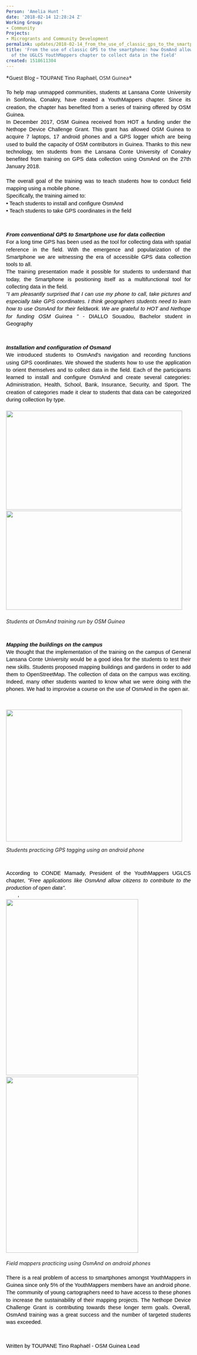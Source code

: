 ```yaml
---
Person: 'Amelia Hunt '
date: '2018-02-14 12:28:24 Z'
Working Group:
- Community
Projects:
- Microgrants and Community Development
permalink: updates/2018-02-14_from_the_use_of_classic_gps_to_the_smartphone_how_osmand_allows_students_of_the_
title: 'From the use of classic GPS to the smartphone: how OsmAnd allows students
  of the UGLCS YouthMappers chapter to collect data in the field'
created: 1518611304
---
```

<p style="line-height: 1.38; margin-top: 0pt; margin-bottom: 0pt; text-align: justify;" dir="ltr"><span style="font-size: 11pt; font-family: Arial; color: #000000; background-color: transparent; font-weight: 400; font-style: normal; font-variant: normal; text-decoration: none; vertical-align: baseline; white-space: pre-wrap;"><span style="font-family: 'Open Sans', Arial, sans-serif; font-size: 14px; font-style: normal; font-variant-ligatures: normal; font-variant-caps: normal; font-weight: 400; text-align: start; white-space: normal;">*Guest Blog – TOUPANE&nbsp;</span></span><span style="font-family: Arial; font-size: 14.6667px; font-style: normal; font-variant-ligatures: normal; font-variant-caps: normal; font-weight: 400; white-space: pre-wrap;">Tino Raphaël</span><span style="font-family: 'Open Sans', Arial, sans-serif; font-size: 14px; font-style: normal; font-variant-ligatures: normal; font-variant-caps: normal; font-weight: 400; text-align: start; background-color: transparent;">, OSM Guinea*</span></p><p style="line-height: 1.38; margin-top: 0pt; margin-bottom: 0pt; text-align: justify;" dir="ltr">&nbsp;</p><p style="line-height: 1.38; margin-top: 0pt; margin-bottom: 0pt; text-align: justify;" dir="ltr"><span style="font-size: 11pt; font-family: Arial; color: #000000; background-color: transparent; font-weight: 400; font-style: normal; font-variant: normal; text-decoration: none; vertical-align: baseline; white-space: pre-wrap;">To help map unmapped communities, students at Lansana Conte University in Sonfonia, Conakry, have created a YouthMappers chapter. Since its creation, the chapter has benefited from a series of training offered by OSM Guinea.</span></p><p style="line-height: 1.38; margin-top: 0pt; margin-bottom: 0pt; text-align: justify;" dir="ltr"><span style="font-size: 11pt; font-family: Arial; color: #000000; background-color: transparent; font-weight: 400; font-style: normal; font-variant: normal; text-decoration: none; vertical-align: baseline; white-space: pre-wrap;">In December 2017, OSM Guinea received from HOT a funding under the Nethope Device Challenge Grant. This grant has allowed OSM Guinea to acquire 7 laptops, 17 android phones and a GPS logger which are being used to build the capacity of OSM contributors in Guinea. Thanks to this new technology, ten students from the Lansana Conte University of Conakry benefited from training on GPS data collection using OsmAnd on the 27th January 2018.</span></p><p style="line-height: 1.38; margin-top: 0pt; margin-bottom: 0pt; text-align: justify;" dir="ltr">&nbsp;</p><p style="line-height: 1.38; margin-top: 0pt; margin-bottom: 0pt; text-align: justify;" dir="ltr"><span style="font-size: 11pt; font-family: Arial; color: #000000; background-color: transparent; font-weight: 400; font-style: normal; font-variant: normal; text-decoration: none; vertical-align: baseline; white-space: pre-wrap;">The overall goal of the training was to teach students how to conduct field mapping using a mobile phone.</span></p><p style="line-height: 1.38; margin-top: 0pt; margin-bottom: 0pt; text-align: justify;" dir="ltr"><span style="font-size: 11pt; font-family: Arial; color: #000000; background-color: transparent; font-weight: 400; font-style: normal; font-variant: normal; text-decoration: none; vertical-align: baseline; white-space: pre-wrap;">Specifically, the training aimed to:</span></p><p style="line-height: 1.38; margin-top: 0pt; margin-bottom: 0pt; text-align: justify;" dir="ltr"><span style="font-size: 11pt; font-family: Arial; color: #000000; background-color: transparent; font-weight: 400; font-style: normal; font-variant: normal; text-decoration: none; vertical-align: baseline; white-space: pre-wrap;">• Teach students to install and configure OsmAnd</span></p><p style="line-height: 1.38; margin-top: 0pt; margin-bottom: 0pt; text-align: justify;" dir="ltr"><span style="font-size: 11pt; font-family: Arial; color: #000000; background-color: transparent; font-weight: 400; font-style: normal; font-variant: normal; text-decoration: none; vertical-align: baseline; white-space: pre-wrap;">• Teach students to take GPS coordinates in the field</span></p><p><strong id="docs-internal-guid-f1956980-9445-6e2d-540a-0fbc4a81f288" style="font-weight: normal;">&nbsp;</strong></p><h4 style="line-height: 1.38; margin-top: 0pt; margin-bottom: 0pt; text-align: justify;" dir="ltr"><span style="font-size: 11pt; font-family: Arial; color: #000000; background-color: transparent; font-weight: bold; font-style: italic; font-variant: normal; text-decoration: none; vertical-align: baseline; white-space: pre-wrap;">From conventional GPS to Smartphone use for data collection</span></h4><p style="line-height: 1.38; margin-top: 0pt; margin-bottom: 0pt; text-align: justify;" dir="ltr"><span style="font-size: 11pt; font-family: Arial; color: #000000; background-color: transparent; font-weight: 400; font-style: normal; font-variant: normal; text-decoration: none; vertical-align: baseline; white-space: pre-wrap;">For a long time GPS has been used as the tool for collecting data with spatial reference in the field. With the emergence and popularization of the Smartphone we are witnessing the era of accessible GPS data collection tools to all.</span></p><p style="line-height: 1.38; margin-top: 0pt; margin-bottom: 0pt; text-align: justify;" dir="ltr"><span style="font-size: 11pt; font-family: Arial; color: #000000; background-color: transparent; font-weight: 400; font-style: normal; font-variant: normal; text-decoration: none; vertical-align: baseline; white-space: pre-wrap;">The training presentation made it possible for students to understand that today, the Smartphone is positioning itself as a multifunctional tool for collecting data in the field.</span></p><address style="line-height: 1.38; margin-top: 0pt; margin-bottom: 0pt; text-align: justify;" dir="ltr"><span style="font-size: 11pt; font-family: Arial; color: #000000; background-color: transparent; font-weight: 400; font-style: italic; font-variant: normal; text-decoration: none; vertical-align: baseline; white-space: pre-wrap;">"</span><span style="font-size: 11pt; font-family: Arial; color: #000000; background-color: transparent; font-weight: 400; font-variant: normal; text-decoration: none; vertical-align: baseline; white-space: pre-wrap;">I am pleasantly surprised that I can use my phone to call, take pictures and especially take GPS coordinates. I think geographers</span><span style="font-size: 11pt; font-family: Arial; color: #000000; background-color: transparent; font-weight: 400; font-variant: normal; text-decoration: none; vertical-align: baseline; white-space: pre-wrap;"> stud</span><span style="font-size: 11pt; font-family: Arial; color: #000000; background-color: transparent; font-weight: 400; font-variant: normal; text-decoration: none; vertical-align: baseline; white-space: pre-wrap;">ents</span><span style="font-size: 11pt; font-family: Arial; color: #000000; background-color: transparent; font-weight: 400; font-variant: normal; text-decoration: none; vertical-align: baseline; white-space: pre-wrap;"> need to learn how to use OsmAnd for their fieldwork. We are grateful to HOT and Nethope for funding OSM Guinea</span><span style="font-size: 11pt; font-family: Arial; color: #000000; background-color: transparent; font-weight: 400; font-style: italic; font-variant: normal; text-decoration: none; vertical-align: baseline; white-space: pre-wrap;"> " - </span><span style="font-size: 11pt; font-family: Arial; color: #000000; background-color: transparent; font-weight: 400; font-style: normal; font-variant: normal; text-decoration: none; vertical-align: baseline; white-space: pre-wrap;">DIALLO Souadou, Bachelor student in Geography</span></address><p><strong style="font-weight: normal;">&nbsp;</strong></p><h4 style="line-height: 1.38; margin-top: 0pt; margin-bottom: 0pt; text-align: justify;" dir="ltr"><span style="font-size: 11pt; font-family: Arial; color: #000000; background-color: transparent; font-weight: bold; font-style: italic; font-variant: normal; text-decoration: none; vertical-align: baseline; white-space: pre-wrap;">Installation and configuration of Osmand</span></h4><p style="line-height: 1.38; margin-top: 0pt; margin-bottom: 0pt; text-align: justify;" dir="ltr"><span style="font-size: 11pt; font-family: Arial; color: #000000; background-color: transparent; font-weight: 400; font-style: normal; font-variant: normal; text-decoration: none; vertical-align: baseline; white-space: pre-wrap;">We introduced students to OsmAnd's navigation and recording functions using GPS coordinates. We showed the students how to use the application to orient themselves and to collect data in the field. Each of the participants learned to install and configure OsmAnd and create several categories: Administration, Health, School, Bank, Insurance, Security, and Sport. The creation of categories made it clear to students that data can be categorized during collection by type. </span></p><h5><img class="image-large" src="/sites/default/files/styles/large/public/2_2.jpg?itok=NE5Kc9L-" alt="" width="480" height="270">&nbsp; &nbsp;&nbsp;<img class="image-large" src="/sites/default/files/styles/large/public/1_0.jpg?itok=WLoSje0M" alt="" width="480" height="270"></h5><address><strong style="font-weight: normal;">Students at OsmAnd training run by OSM Guinea</strong></address><p>&nbsp;</p><h4 style="line-height: 1.38; margin-top: 0pt; margin-bottom: 0pt; text-align: justify;" dir="ltr"><span style="font-size: 11pt; font-family: Arial; color: #000000; background-color: transparent; font-weight: bold; font-style: italic; font-variant: normal; text-decoration: none; vertical-align: baseline; white-space: pre-wrap;">Mapping the buildings on the campus</span></h4><p style="line-height: 1.38; margin-top: 0pt; margin-bottom: 0pt; text-align: justify;" dir="ltr"><span style="font-size: 11pt; font-family: Arial; color: #000000; background-color: transparent; font-weight: 400; font-style: normal; font-variant: normal; text-decoration: none; vertical-align: baseline; white-space: pre-wrap;">We thought that the implementation of the training on the campus of General Lansana Conte University would be a good idea for the students to test their new skills. Students proposed mapping buildings and gardens in order to add them to OpenStreetMap. The collection of data on the campus was exciting. Indeed, many other students wanted to know what we were doing with the phones. We had to improvise a course on the use of OsmAnd in the open air.</span></p><p><strong style="font-weight: normal;">&nbsp;</strong></p><p><strong style="font-weight: normal;"><img class="image-large" src="/sites/default/files/styles/large/public/3_1.jpg?itok=fMJwLq76" alt="" width="480" height="360"></strong></p><address><strong style="font-weight: normal;">Students practicing GPS tagging using an android phone</strong></address><p>&nbsp;</p><address style="line-height: 1.38; margin-top: 0pt; margin-bottom: 0pt; text-align: justify;" dir="ltr"><span style="font-size: 11pt; font-family: Arial; color: #000000; background-color: transparent; font-weight: 400; font-style: normal; font-variant: normal; text-decoration: none; vertical-align: baseline; white-space: pre-wrap;">According to CONDE Mamady, President of the YouthMappers UGLCS chapter, </span><span style="font-size: 11pt; font-family: Arial; color: #000000; background-color: transparent; font-weight: 400; font-variant: normal; text-decoration: none; vertical-align: baseline; white-space: pre-wrap;">"Free applications like OsmAnd allow citizens to contribute to the production of open data"</span><span style="font-size: 11pt; font-family: Arial; color: #000000; background-color: transparent; font-weight: 400; font-style: normal; font-variant: normal; text-decoration: none; vertical-align: baseline; white-space: pre-wrap;">.</span></address><p style="line-height: 1.38; margin-top: 0pt; margin-bottom: 0pt; text-align: justify;" dir="ltr"><span style="font-size: 11pt; font-family: Arial; color: #000000; background-color: transparent; font-weight: 400; font-style: normal; font-variant: normal; text-decoration: none; vertical-align: baseline; white-space: pre-wrap;"> &nbsp;&nbsp;&nbsp;&nbsp;&nbsp;&nbsp;&nbsp;</span><span style="font-size: 2.25pt; font-family: 'Times New Roman'; color: #000000; background-color: #000000; font-weight: 400; font-style: normal; font-variant: normal; text-decoration: none; vertical-align: baseline; white-space: pre-wrap;">&nbsp;</span></p><p style="line-height: 1.38; margin-top: 0pt; margin-bottom: 0pt; text-align: justify;" dir="ltr"><img class="image-large" src="/sites/default/files/styles/large/public/4.jpg?itok=YxsDtHoR" alt="" width="360" height="480">&nbsp; &nbsp; &nbsp;&nbsp;<img class="image-large" src="/sites/default/files/styles/large/public/5.jpg?itok=t9Rpru93" alt="" width="360" height="480"></p><p style="line-height: 1.38; margin-top: 0pt; margin-bottom: 0pt; text-align: justify;" dir="ltr">&nbsp;</p><address style="line-height: 1.38; margin-top: 0pt; margin-bottom: 0pt; text-align: justify;" dir="ltr">Field mappers practicing using OsmAnd on android phones</address><p style="line-height: 1.38; margin-top: 0pt; margin-bottom: 0pt; text-align: justify;" dir="ltr">&nbsp;</p><p style="line-height: 1.38; margin-top: 0pt; margin-bottom: 0pt; text-align: justify;" dir="ltr"><span style="font-size: 11pt; font-family: Arial; color: #000000; background-color: transparent; font-weight: 400; font-style: normal; font-variant: normal; text-decoration: none; vertical-align: baseline; white-space: pre-wrap;">There is a real problem of access to smartphones amongst YouthMappers in Guinea since only 5% of the YouthMappers members have an android phone. The community of young cartographers need to have access to these phones to increase the sustainability of their mapping projects. The Nethope Device Challenge Grant is contributing towards these longer term goals. Overall, OsmAnd training was a great success and the number of targeted students was exceeded. </span></p><p><strong style="font-weight: normal;">&nbsp;</strong></p><p style="line-height: 1.38; margin-top: 0pt; margin-bottom: 0pt;" dir="ltr"><span style="font-size: 11pt; font-family: Arial; color: #000000; background-color: transparent; font-weight: 400; font-style: normal; font-variant: normal; text-decoration: none; vertical-align: baseline; white-space: pre-wrap;">Written by TOUPANE Tino Raphaël - </span><span style="font-size: 11pt; font-family: Arial; color: #000000; background-color: transparent; font-weight: 400; font-style: normal; font-variant: normal; text-decoration: none; vertical-align: baseline; white-space: pre-wrap;">OSM Guinea Lead</span></p>
